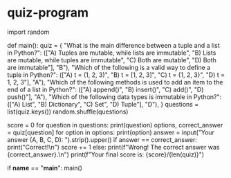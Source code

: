 # quiz-program

import random

def main():
    quiz = {
        "What is the main difference between a tuple and a list in Python?":
        (["A) Tuples are mutable, while lists are immutable", "B) Lists are mutable, while tuples are immutable", "C) Both are mutable",
          "D) Both are immutable"], "B"),
        "Which of the following is a valid way to define a tuple in Python?":
        (["A) t = (1, 2, 3)", "B) t = [1, 2, 3]", "C) t = {1, 2, 3}", "D) t = 1, 2, 3"], "A"),
        "Which of the following methods is used to add an item to the end of a list in Python?":
        (["A) append()", "B) insert()", "C) add()", "D) push()"], "A"),
     "Which of the following data types is immutable in Python?":
        (["A) List", "B) Dictionary", "C) Set", "D) Tuple"], "D"),
    }
    questions = list(quiz.keys())
    random.shuffle(questions)
    
  score = 0
    for question in questions:
        print(question)
        options, correct_answer = quiz[question]
        for option in options:
            print(option)
        answer = input("Your answer (A, B, C, D): ").strip().upper()
        if answer == correct_answer:
            print("Correct!\n")
            score += 1
        else:
            print(f"Wrong! The correct answer was {correct_answer}.\n")
    print(f"Your final score is: {score}/{len(quiz)}")

if __name__ == "__main__":
    main()

